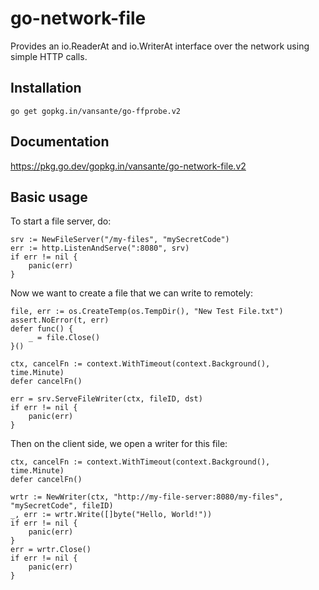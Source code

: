# go-network-file
Provides an io.ReaderAt and io.WriterAt interface over the network using simple HTTP calls.

## Installation

```
go get gopkg.in/vansante/go-ffprobe.v2
```

## Documentation

https://pkg.go.dev/gopkg.in/vansante/go-network-file.v2


## Basic usage

To start a file server, do:

```golang
srv := NewFileServer("/my-files", "mySecretCode")
err := http.ListenAndServe(":8080", srv)
if err != nil {
    panic(err)
}
```

Now we want to create a file that we can write to remotely:

```golang
file, err := os.CreateTemp(os.TempDir(), "New Test File.txt")
assert.NoError(t, err)
defer func() {
    _ = file.Close()
}()

ctx, cancelFn := context.WithTimeout(context.Background(), time.Minute)
defer cancelFn()

err = srv.ServeFileWriter(ctx, fileID, dst)
if err != nil {
    panic(err)
}
```

Then on the client side, we open a writer for this file:

```golang
ctx, cancelFn := context.WithTimeout(context.Background(), time.Minute)
defer cancelFn()

wrtr := NewWriter(ctx, "http://my-file-server:8080/my-files", "mySecretCode", fileID)
_, err := wrtr.Write([]byte("Hello, World!"))
if err != nil {
    panic(err)
}
err = wrtr.Close()
if err != nil {
    panic(err)
}
```
